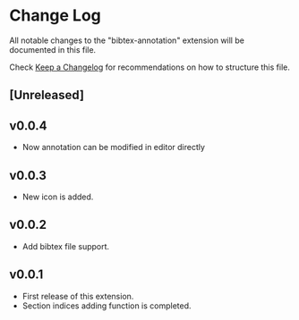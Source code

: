 # Change Log

All notable changes to the "bibtex-annotation" extension will be documented in this file.

Check [Keep a Changelog](http://keepachangelog.com/) for recommendations on how to structure this file.

## [Unreleased]

## v0.0.4

- Now annotation can be modified in editor directly

## v0.0.3

- New icon is added.

## v0.0.2

- Add bibtex file support.

## v0.0.1

- First release of this extension.
- Section indices adding function is completed.